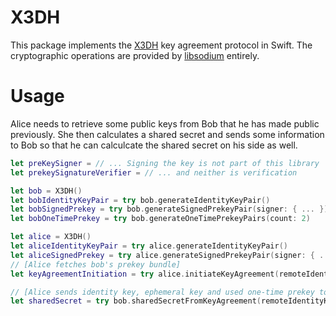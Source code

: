 # X3DH

This package implements the <a href="https://signal.org/docs/specifications/x3dh/">X3DH</a> key agreement protocol in Swift. The cryptographic operations are provided by <a href="https://github.com/jedisct1/libsodium">libsodium</a> entirely.

# Usage

Alice needs to retrieve some public keys from Bob that he has made public previously. She then calculates a shared secret and sends some information to Bob so that he can calculcate the shared secret on his side as well.

```swift
let preKeySigner = // ... Signing the key is not part of this library
let prekeySignatureVerifier = // ... and neither is verification

let bob = X3DH()
let bobIdentityKeyPair = try bob.generateIdentityKeyPair()
let bobSignedPrekey = try bob.generateSignedPrekeyPair(signer: { ... })
let bobOneTimePrekey = try bob.generateOneTimePrekeyPairs(count: 2)

let alice = X3DH()
let aliceIdentityKeyPair = try alice.generateIdentityKeyPair()
let aliceSignedPrekey = try alice.generateSignedPrekeyPair(signer: { ... })
// [Alice fetches bob's prekey bundle]
let keyAgreementInitiation = try alice.initiateKeyAgreement(remoteIdentityKey: bobIdentityKeyPair.publicKey, remotePrekey: bobSignedPrekey.keyPair.publicKey, prekeySignature: bobSignedPrekey.signature, remoteOneTimePrekey: bobOneTimePrekey.first!.publicKey, identityKeyPair: aliceIdentityKeyPair, prekey: aliceSignedPrekey.keyPair.publicKey, prekeySignatureVerifier: { ... }, info: "Example")

// [Alice sends identity key, ephemeral key and used one-time prekey to bob]
let sharedSecret = try bob.sharedSecretFromKeyAgreement(remoteIdentityKey: aliceIdentityKeyPair.publicKey, remoteEphemeralKey: keyAgreementInitiation.ephemeralPublicKey, usedOneTimePrekeyPair: bobOneTimePrekey.first!, identityKeyPair: bobIdentityKeyPair, prekeyPair: bobSignedPrekey.keyPair, info: "Example")
```
